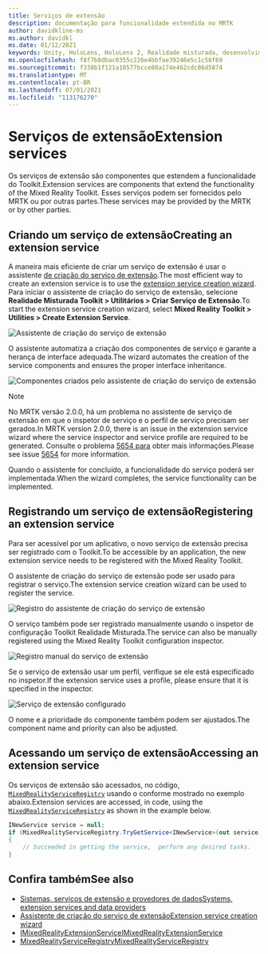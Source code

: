 ```yaml
---
title: Serviços de extensão
description: documentação para funcionalidade estendida no MRTK
author: davidkline-ms
ms.author: davidkl
ms.date: 01/12/2021
keywords: Unity, HoloLens, HoloLens 2, Realidade misturada, desenvolvimento, MRTK,
ms.openlocfilehash: f8f7b8dbac0355c226e4bbfae39246e5c1c58f69
ms.sourcegitcommit: f338b1f121a10577bcce08a174e462cdc86d5874
ms.translationtype: MT
ms.contentlocale: pt-BR
ms.lasthandoff: 07/01/2021
ms.locfileid: "113176270"
---
```

# <a name="extension-services"></a><span data-ttu-id="97d83-104">Serviços de extensão</span><span class="sxs-lookup"><span data-stu-id="97d83-104">Extension services</span></span>

<span data-ttu-id="97d83-105">Os serviços de extensão são componentes que estendem a funcionalidade do Toolkit.</span><span class="sxs-lookup"><span data-stu-id="97d83-105">Extension services are components that extend the functionality of the Mixed Reality Toolkit.</span></span> <span data-ttu-id="97d83-106">Esses serviços podem ser fornecidos pelo MRTK ou por outras partes.</span><span class="sxs-lookup"><span data-stu-id="97d83-106">These services may be provided by the MRTK or by other parties.</span></span>

## <a name="creating-an-extension-service"></a><span data-ttu-id="97d83-107">Criando um serviço de extensão</span><span class="sxs-lookup"><span data-stu-id="97d83-107">Creating an extension service</span></span>

<span data-ttu-id="97d83-108">A maneira mais eficiente de criar um serviço de extensão é usar o assistente [de criação do serviço de extensão](../tools/extension-service-creation-wizard.md).</span><span class="sxs-lookup"><span data-stu-id="97d83-108">The most efficient way to create an extension service is to use the [extension service creation wizard](../tools/extension-service-creation-wizard.md).</span></span>
<span data-ttu-id="97d83-109">Para iniciar o assistente de criação do serviço de extensão, selecione **Realidade Misturada Toolkit > Utilitários > Criar Serviço de Extensão**.</span><span class="sxs-lookup"><span data-stu-id="97d83-109">To start the extension service creation wizard, select **Mixed Reality Toolkit > Utilities > Create Extension Service**.</span></span>

![Assistente de criação do serviço de extensão](../images/extension-wizard/ExtensionServiceCreationWizard.png)

<span data-ttu-id="97d83-111">O assistente automatiza a criação dos componentes de serviço e garante a herança de interface adequada.</span><span class="sxs-lookup"><span data-stu-id="97d83-111">The wizard automates the creation of the service components and ensures the proper interface inheritance.</span></span>

![Componentes criados pelo assistente de criação do serviço de extensão](../images/extension-wizard/ExtensionServiceComponents.png)

> [!Note]
> <span data-ttu-id="97d83-113">No MRTK versão 2.0.0, há um problema no assistente de serviço de extensão em que o inspetor de serviço e o perfil de serviço precisam ser gerados.</span><span class="sxs-lookup"><span data-stu-id="97d83-113">In MRTK version 2.0.0, there is an issue in the extension service wizard where the service inspector and service profile are required to be generated.</span></span> <span data-ttu-id="97d83-114">Consulte o problema [5654 para](https://github.com/microsoft/MixedRealityToolkit-Unity/issues/5654) obter mais informações.</span><span class="sxs-lookup"><span data-stu-id="97d83-114">Please see issue [5654](https://github.com/microsoft/MixedRealityToolkit-Unity/issues/5654) for more information.</span></span>

<span data-ttu-id="97d83-115">Quando o assistente for concluído, a funcionalidade do serviço poderá ser implementada.</span><span class="sxs-lookup"><span data-stu-id="97d83-115">When the wizard completes, the service functionality can be implemented.</span></span>

## <a name="registering-an-extension-service"></a><span data-ttu-id="97d83-116">Registrando um serviço de extensão</span><span class="sxs-lookup"><span data-stu-id="97d83-116">Registering an extension service</span></span>

<span data-ttu-id="97d83-117">Para ser acessível por um aplicativo, o novo serviço de extensão precisa ser registrado com o Toolkit.</span><span class="sxs-lookup"><span data-stu-id="97d83-117">To be accessible by an application, the new extension service needs to be registered with the Mixed Reality Toolkit.</span></span>

<span data-ttu-id="97d83-118">O assistente de criação do serviço de extensão pode ser usado para registrar o serviço.</span><span class="sxs-lookup"><span data-stu-id="97d83-118">The extension service creation wizard can be used to register the service.</span></span>

![Registro do assistente de criação do serviço de extensão](../images/extension-wizard/ExtensionServiceWizardRegister.png)

<span data-ttu-id="97d83-120">O serviço também pode ser registrado manualmente usando o inspetor de configuração Toolkit Realidade Misturada.</span><span class="sxs-lookup"><span data-stu-id="97d83-120">The service can also be manually registered using the Mixed Reality Toolkit configuration inspector.</span></span>

![Registro manual do serviço de extensão](../images/profiles/RegisterExtensionService.png)

<span data-ttu-id="97d83-122">Se o serviço de extensão usar um perfil, verifique se ele está especificado no inspetor.</span><span class="sxs-lookup"><span data-stu-id="97d83-122">If the extension service uses a profile, please ensure that it is specified in the inspector.</span></span>

![Serviço de extensão configurado](../images/profiles/ConfiguredExtensionService.png)

<span data-ttu-id="97d83-124">O nome e a prioridade do componente também podem ser ajustados.</span><span class="sxs-lookup"><span data-stu-id="97d83-124">The component name and priority can also be adjusted.</span></span>

## <a name="accessing-an-extension-service"></a><span data-ttu-id="97d83-125">Acessando um serviço de extensão</span><span class="sxs-lookup"><span data-stu-id="97d83-125">Accessing an extension service</span></span>

<span data-ttu-id="97d83-126">Os serviços de extensão são acessados, no código, [`MixedRealityServiceRegistry`](xref:Microsoft.MixedReality.Toolkit.MixedRealityServiceRegistry) usando o conforme mostrado no exemplo abaixo.</span><span class="sxs-lookup"><span data-stu-id="97d83-126">Extension services are accessed, in code, using the [`MixedRealityServiceRegistry`](xref:Microsoft.MixedReality.Toolkit.MixedRealityServiceRegistry) as shown in the example below.</span></span>

```c#
INewService service = null;
if (MixedRealityServiceRegistry.TryGetService<INewService>(out service))
{
    // Succeeded in getting the service,  perform any desired tasks.
}
```

## <a name="see-also"></a><span data-ttu-id="97d83-127">Confira também</span><span class="sxs-lookup"><span data-stu-id="97d83-127">See also</span></span>

- [<span data-ttu-id="97d83-128">Sistemas, serviços de extensão e provedores de dados</span><span class="sxs-lookup"><span data-stu-id="97d83-128">Systems, extension services and data providers</span></span>](../../architecture/systems-extensions-providers.md)
- [<span data-ttu-id="97d83-129">Assistente de criação do serviço de extensão</span><span class="sxs-lookup"><span data-stu-id="97d83-129">Extension service creation wizard</span></span>](../tools/extension-service-creation-wizard.md)
- [<span data-ttu-id="97d83-130">IMixedRealityExtensionService</span><span class="sxs-lookup"><span data-stu-id="97d83-130">IMixedRealityExtensionService</span></span>](xref:Microsoft.MixedReality.Toolkit.IMixedRealityExtensionService)
- [<span data-ttu-id="97d83-131">MixedRealityServiceRegistry</span><span class="sxs-lookup"><span data-stu-id="97d83-131">MixedRealityServiceRegistry</span></span>](xref:Microsoft.MixedReality.Toolkit.MixedRealityServiceRegistry)
